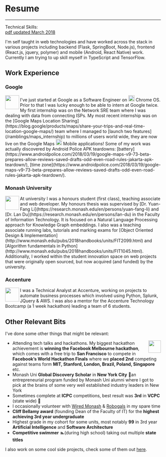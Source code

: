 # Resume
---
Technical Skills: <span class="type"></span> <br/>[pdf updated March 2018](/resume/DavidLei_CV_2018.pdf)

<script type="text/javascript">
	var typed = new Typed(".type", {
		strings: ["Java", "Python", "JavaScript", "C", "SQL", "C++", "TypeScript", "Swift", "Bash", "HTML", "CSS", "Perl", "React", "Android"],
		typeSpeed: 150,
		backSpeed: 150,
		loop: true,
		loopCount: Infinity
	});
</script>

I'm self taught in web technologies and have worked across the stack in various projects including backend (Flask, SpringBoot, Node.js), frontend (React.js, jquery, polymer) and mobile (Android, React Native) work. Currently I am trying to up skill myself in TypeScript and TensorFlow.
## Work Experience 

### Google 
<img src="/images/google_logo.png" width="45" align="left"/> 
I've just started at Google as a Software Engineer on <img src="/images/chrome.jpg" width="20"/> Chrome OS. Prior to that I was lucky enough to be able to intern at Google twice. My first internship was on the Network SRE team where I was dealing with data from connecting ISPs. My most recent internship was on the [Google Maps Location Sharing](https://blog.google/products/maps/share-your-trips-and-real-time-location-google-maps/) team where I managed to [launch two features](/ramblings/maps_internship) to millions of users world wide, they are now live on the Google Maps <img src="/images/maps.png" width="20"/> Mobile applications! Some of my work was actually discovered by Android Police APK teardowns: [battery](https://www.androidpolice.com/2018/03/19/google-maps-v9-73-beta-prepares-allow-reviews-saved-drafts-odd-even-road-rules-jakarta-apk-teardown/), [time zone](https://www.androidpolice.com/2018/03/19/google-maps-v9-73-beta-prepares-allow-reviews-saved-drafts-odd-even-road-rules-jakarta-apk-teardown/).

### Monash University
<img src="/images/monash.jpg" width="45" align="left"/> 
At university I was a honours student (first class), teaching associate and web developer.
My honours thesis was supervised by [Dr. Yuan-Fang Li](https://research.monash.edu/en/persons/yuan-fang-li) and [Dr. Lan Du](https://research.monash.edu/en/persons/lan-du) in the Faculty of Information Technology. It is focused on a Natural Language Processing approach for Knowledge Graph embeddings.
I also was a teaching associate running labs, tutorials and marking exams for [Object Oriented Design & Implementation](http://www.monash.edu/pubs/2018handbooks/units/FIT2099.html) and [Algorithm fundamentals in Python](http://www.monash.edu/pubs/2018handbooks/units/FIT1045.html).
Additionally, I worked within the student innovation space on web projects that were originally open sourced, but now acquired (and funded) by the university.

### Accenture
<img src="/images/accenture.jpg" width="45" align="left"/> 
I was a Technical Analyst at Accenture, working on projects to automate business processes which involved using Python, Splunk, JQuery & AWS. I was also a mentor for the Accenture Technology Bootcamp (a 1 week hackathon) leading a team of 6 students.

## Other Relevant Bits
I've done some other things that might be relevant:

<img src="/images/facebook.png" width="40" align="right"/> 

- Attending tech talks and hackathons. My biggest hackathon achievement is **winning the Facebook Melbourne hackathon**, which comes with a free trip to **San Francisco** to compete in **Facebook’s World Hackathon Finals** where we **placed 2nd**  competing against teams form **MIT, Stanford, London, Brazil, Poland, Singapore** etc.
- Monash Uni **Global Discovery Scholar** in **New York City** 🗽an entrepreneurial program funded by Monash Uni alumni where I got to pick at the brains of some very well established industry leaders in New York
- Sometimes complete at **ICPC** competitions, best result was **3rd** in **VCPC** (state wide) 🎉
- I occasionally volunteer with [Wired Monash](http://wired.org.au/) & [Robogals](https://robogals.org/) in my spare time
- **Cliff Bellamy award** (founding Dean of the Faculty of IT) for the **highest achieving 3rd year undergraduate**
- Highest grade in my cohort for some units, most notably **99** in 3rd year **Artificial Intelligence** and **Software Architecture**
- **Competitive swimmer** 🏊(during high school) taking out multiple **state titles**

I also work on some cool side projects, check some of them out [here](/projects).

